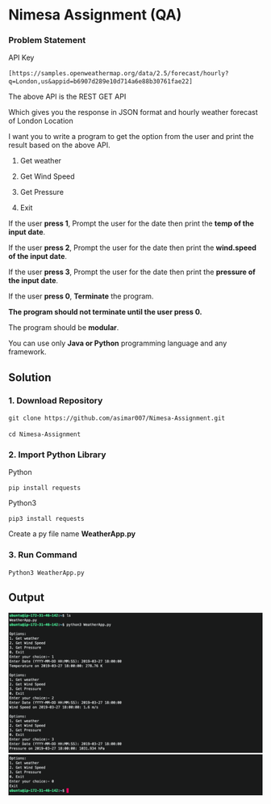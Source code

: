 # Nimesa Assignment (QA)

### Problem Statement
API Key
```
[https://samples.openweathermap.org/data/2.5/forecast/hourly?q=London,us&appid=b6907d289e10d714a6e88b30761fae22]
```

The above API is the REST GET API

Which gives you the response in JSON format and hourly weather forecast of London Location

  

I want you to write a program to get the option from the user and print the result based on the above API.

1. Get weather

2. Get Wind Speed

3. Get Pressure

0. Exit

  

If the user **press 1**, Prompt the user for the date then print the **temp of the input date**.

If the user **press 2**, Prompt the user for the date then print the **wind.speed of the input date**.

If the user **press 3**, Prompt the user for the date then print the **pressure of the input date**.

If the user **press 0**, **Terminate** the program.

  

**The program should not terminate until the user press 0.**

The program should be **modular**.

You can use only **Java or Python** programming language and any framework.

## Solution

### 1. Download Repository
```
git clone https://github.com/asimar007/Nimesa-Assignment.git

cd Nimesa-Assignment
```
###  2. Import Python Library

Python
```
pip install requests
```

Python3
```
pip3 install requests
```
Create a py file name **WeatherApp.py**

### 3. Run Command
```
Python3 WeatherApp.py
```
## Output
![Alt text](https://github.com/asimar007/Nimesa-Assignment/blob/main/Screenshot/Screenshot%202023-07-31%20at%2010.39.16%20PM.png?raw=true)
<br/>
![Alt text](https://github.com/asimar007/Nimesa-Assignment/blob/main/Screenshot/Screenshot%202023-07-31%20at%2010.39.26%20PM.png?raw=true)

<br/>
